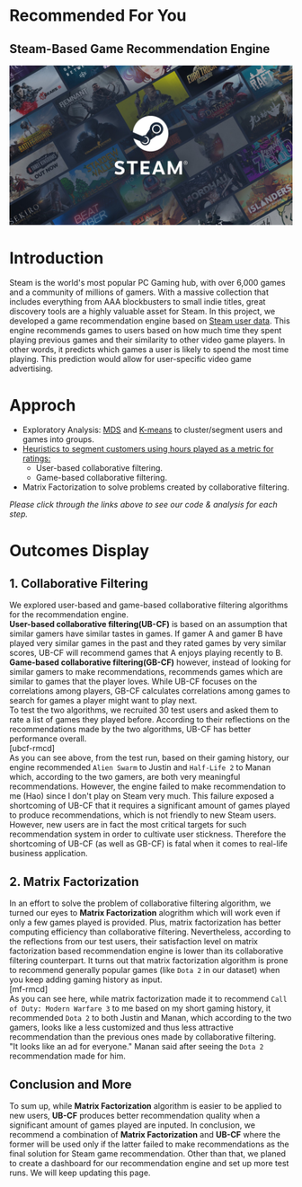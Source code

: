 # Recommended For You  
## Steam-Based Game Recommendation Engine  
![intro](steam_intro.jpg)  

# Introduction  
Steam is the world's most popular PC Gaming hub, with over 6,000 games and a community of millions of gamers. With a massive collection that includes everything from AAA blockbusters to small indie titles, great discovery tools are a highly valuable asset for Steam. In this project, we developed a game recommendation engine based on [Steam user data](https://www.kaggle.com/tamber/steam-video-games). This engine recommends games to users based on how much time they spent playing previous games and their similarity to other video game players. In other words, it predicts which games a user is likely to spend the most time playing. This prediction would allow for user-specific video game advertising.   

# Approch  
* Exploratory Analysis: [MDS](https://github.com/haohe1113/Steam-Game-Rcmd-Engine/blob/master/Marketing_MDS_Data_Cleaning.ipynb) and [K-means](https://github.com/haohe1113/Steam-Game-Rcmd-Engine/blob/master/steam_market_segmentation.ipynb) to cluster/segment users and games into groups.  
* [Heuristics to segment customers using hours played as a metric for ratings:](rmcd_engines.ipynb##Collaborative-Filtering-Algorithms)  
    - User-based collaborative filtering.  
    - Game-based collaborative filtering.  
* Matrix Factorization to solve problems created by collaborative filtering.

*Please click through the links above to see our code & analysis for each step.*  

# Outcomes Display  
## 1. Collaborative Filtering  
We explored user-based and game-based collaborative filtering algorithms for the recommendation engine.  
**User-based collaborative filtering(UB-CF)** is based on an assumption that similar gamers have similar tastes in games. If gamer A and gamer B have played very similar games in the past and they rated games by very similar scores, UB-CF will recommend games that A enjoys playing recently to B. 
**Game-based collaborative filtering(GB-CF)** however, instead of looking for similar gamers to make recommendations, recommends games which are similar to games that the player loves. While UB-CF focuses on the correlations among players, GB-CF calculates correlations among games to search for games a player might want to play next.  
To test the two algorithms, we recruited 30 test users and asked them to rate a list of games they played before. According to their reflections on the recommendations made by the two algorithms, UB-CF has better performance overall.  
[ubcf-rmcd]  
As you can see above, from the test run,  based on their gaming history, our engine recommended `Alien Swarm` to Justin and `Half-Life 2` to Manan which, according to the two gamers, are both very meaningful recommendations. However, the engine failed to make recommendation to me (Hao) since I don't play on Steam very much. This failure exposed a shortcoming of UB-CF that it requires a significant amount of games played to produce recommendations, which is not friendly to new Steam users. However, new users are in fact the most critical targets for such recommendation system in order to cultivate user stickness. Therefore the shortcoming of UB-CF (as well as GB-CF) is fatal when it comes to real-life business application.  

## 2. Matrix Factorization 
In an effort to solve the problem of collaborative filtering algorithm, we turned our eyes to **Matrix Factorization** alogrithm which will work even if only a few games played is provided. Plus, matrix factorization has better computing efficiency than collaborative filtering. 
Nevertheless, according to the reflections from our test users, their satisfaction level on matrix factorization based recommendation engine is lower than its collaborative filtering counterpart. It turns out that matrix factorization algorithm is prone to recommend generally popular games (like `Dota 2` in our dataset) when you keep adding gaming history as input.  
[mf-rmcd]  
As you can see here, while matrix factorization made it to recommend `Call of Duty: Modern Warfare 3` to me based on my short gaming history, it recommended `Dota 2` to both Justin and Manan, which according to the two gamers, looks like a less customized and thus less attractive recommendation than the previous ones made by collaborative filtering.  
"It looks like an ad for everyone." Manan said after seeing the `Dota 2` recommendation made for him.  

## Conclusion and More  
To sum up, while **Matrix Factorization** algorithm is easier to be applied to new users, **UB-CF** produces better recommendation quality when a significant amount of games played are inputed. In conclusion, we recommend a combination of **Matrix Factorization** and **UB-CF** where the former will be used only if the latter failed to make recommendations as the final solution for Steam game recommendation. Other than that, we planed to create a dashboard for our recommendation engine and set up more test runs. We will keep updating this page.

